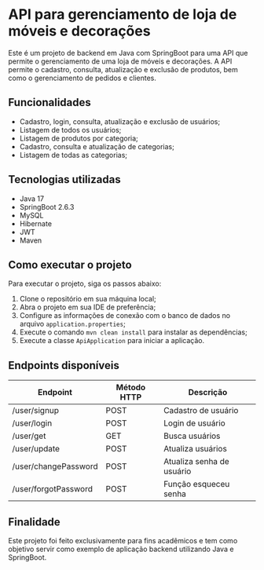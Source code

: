 # API para gerenciamento de loja de móveis e decorações

Este é um projeto de backend em Java com SpringBoot para uma API que permite o gerenciamento de uma loja de móveis e decorações. A API permite o cadastro, consulta, atualização e exclusão de produtos, bem como o gerenciamento de pedidos e clientes.

## Funcionalidades

- Cadastro, login, consulta, atualização e exclusão de usuários;
- Listagem de todos os usuários;
- Listagem de produtos por categoria;
- Cadastro, consulta e atualização de categorias;
- Listagem de todas as categorias;

## Tecnologias utilizadas

- Java 17
- SpringBoot 2.6.3
- MySQL
- Hibernate
- JWT
- Maven

## Como executar o projeto

Para executar o projeto, siga os passos abaixo:

1. Clone o repositório em sua máquina local;
2. Abra o projeto em sua IDE de preferência;
3. Configure as informações de conexão com o banco de dados no arquivo `application.properties`;
4. Execute o comando `mvn clean install` para instalar as dependências;
5. Execute a classe `ApiApplication` para iniciar a aplicação.

## Endpoints disponíveis

| Endpoint | Método HTTP | Descrição |
| -------- | ----------- | --------- |
| /user/signup | POST | Cadastro de usuário |
| /user/login | POST | Login de usuário |
| /user/get | GET | Busca usuários |
| /user/update | POST | Atualiza usuários |
| /user/changePassword | POST | Atualiza senha de usuário |
| /user/forgotPassword | POST | Função esqueceu senha |

## Finalidade

Este projeto foi feito exclusivamente para fins acadêmicos e tem como objetivo servir como exemplo de aplicação backend utilizando Java e SpringBoot.
